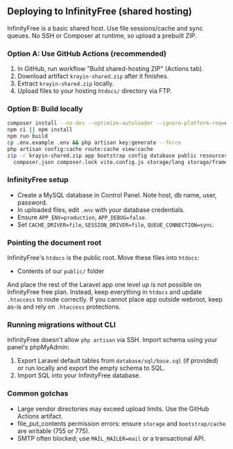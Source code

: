 ## Deploying to InfinityFree (shared hosting)

InfinityFree is a basic shared host. Use file sessions/cache and sync queues. No SSH or Composer at runtime, so upload a prebuilt ZIP.

### Option A: Use GitHub Actions (recommended)
1. In GitHub, run workflow "Build shared-hosting ZIP" (Actions tab).
2. Download artifact `krayin-shared.zip` after it finishes.
3. Extract `krayin-shared.zip` locally.
4. Upload files to your hosting `htdocs/` directory via FTP.

### Option B: Build locally
```bash
composer install --no-dev --optimize-autoloader --ignore-platform-req=ext-calendar
npm ci || npm install
npm run build
cp .env.example .env && php artisan key:generate --force
php artisan config:cache route:cache view:cache
zip -r krayin-shared.zip app bootstrap config database public resources routes vendor artisan \
  composer.json composer.lock vite.config.js storage/lang storage/framework .env packages
```

### InfinityFree setup
- Create a MySQL database in Control Panel. Note host, db name, user, password.
- In uploaded files, edit `.env` with your database credentials.
- Ensure `APP_ENV=production`, `APP_DEBUG=false`.
- Set `CACHE_DRIVER=file`, `SESSION_DRIVER=file`, `QUEUE_CONNECTION=sync`.

### Pointing the document root
InfinityFree's `htdocs` is the public root. Move these files into `htdocs`:
- Contents of our `public/` folder

And place the rest of the Laravel app one level up is not possible on InfinityFree free plan. Instead, keep everything in `htdocs` and update `.htaccess` to route correctly. If you cannot place app outside webroot, keep as-is and rely on `.htaccess` protections.

### Running migrations without CLI
InfinityFree doesn't allow `php artisan` via SSH. Import schema using your panel's phpMyAdmin:
1. Export Laravel default tables from `database/sql/base.sql` (if provided) or run locally and export the empty schema to SQL.
2. Import SQL into your InfinityFree database.

### Common gotchas
- Large vendor directories may exceed upload limits. Use the GitHub Actions artifact.
- file_put_contents permission errors: ensure `storage` and `bootstrap/cache` are writable (755 or 775).
- SMTP often blocked; use `MAIL_MAILER=mail` or a transactional API.

